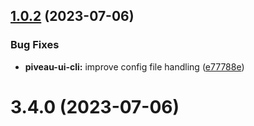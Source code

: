 ## [1.0.2](https://gitlab.fokus.fraunhofer.de/piveau/ui/piveau-ui/compare/piveau-ui-cli@1.0.1...piveau-ui-cli@1.0.2) (2023-07-06)


### Bug Fixes

* **piveau-ui-cli:** improve config file handling ([e77788e](https://gitlab.fokus.fraunhofer.de/piveau/ui/piveau-ui/commit/e77788eddb22ff88b7b589945b5c94d1c506ade3))



# 3.4.0 (2023-07-06)



